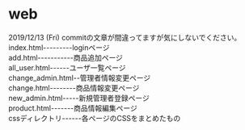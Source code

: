 # web
2019/12/13 (Fri) commitの文章が間違ってますが気にしないでください。  
index.html---------loginページ  
add.html-----------商品追加ページ  
all_user.html------ユーザ一覧ページ  
change_admin.html--管理者情報変更ページ  
change.html--------商品情報変更ページ  
new_admin.html-----新規管理者登録ページ  
product.html-------商品情報編集ページ  
cssディレクトリ------各ページのCSSをまとめたもの
